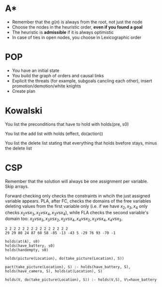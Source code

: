 # A*

- Remember that the $g(n)$ is always from the root, not just the node
- Choose the nodes in the heuristic order, **even if you found a goal**
- The heuristic is **admissible** if it is always optimistic
- In case of ties in open nodes, you choose in Lexicographic order

# POP

- You have an initial state
- You build the graph of orders and causal links
- Explicit the threats (for example, subgoals cancling each other), insert promotion/demotion/white knights
- Create plan

# Kowalski

You list the preconditions that have to hold with holds(pre, s0)

You list the add list with holds (effect, do(action))

You list the delete list stating that everything that holds bvefore stays, minus the delete list

# CSP

Remember that the solution will always be one assignment per variable. Skip arrays.

Forward checking only checks the constraints in whcih the just assigned variable appears. PLA, after FC, checks the domains of the free variables deleting values from the first variable only (i.e. if we have $x_2,x_3,x_4$ only checks $x_2 vs x_3, x_2 vs x_4, x_3 vs x_4$), while FLA checks the second variable's domain too: $x_2 vs x_3, x_3 vs x_2, x_2 vs x_4, x_4 vs x_2, x_3 vs x_4, x_4 vs x_3$.



```
2 2 2 2 2 2 2 2 2 2 2 2 2 2 2
29 29 80 24 87 60 58 -85 -13 -43 5 -29 76 93 -70 -1
```

```
holds(at(A), s0)
holds(have_battery, s0)
holds(handempty, s0)

holds(picture(Location), do(take_picture(Location), S))

pact(take_picture(Location), S) :- holds(have_battery, S), holds(have_camera, S), holds(at(Location), S)

holds(V, do(take_picture(Location), S)) :- holds(V,S), V\=have_battery
```

